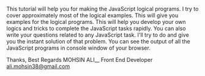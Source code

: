 This tutorial will help you for making the JavaScript logical programs.
I try to cover approximately most of the logical examples.
This will give you examples for the logical programs.
This will help you develop your own logics and tricks to complete the JavaScript tasks rapidly.
You can also write your questions related to any JavaScript task. I'll try to do and give you the instant solution of that problem.
You can see the output of all the JavaScript programs in console window of your browser.






Thanks,
Best Regards
MOHSIN ALI__
Front End Developer
ali.mohsin38@gmail.com
